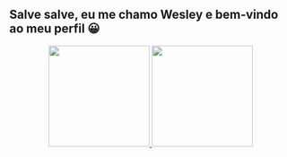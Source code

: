 ## Salve salve, eu me chamo Wesley e bem-vindo ao meu perfil 😀

<div align="center">
  <a href = "https://github.com/WesleyDePaula">
  <img height="180em" class="img" src="https://github-readme-stats.vercel.app/api?username=WesleyDePaula&show_icons=true&theme=jolly"/>
  
  <img height="180em" class="img" src="https://github-readme-stats.vercel.app/api/top-langs/?username=WesleyDePaula&layout=compact&langs_count=7&theme=jolly"/>
</div>
